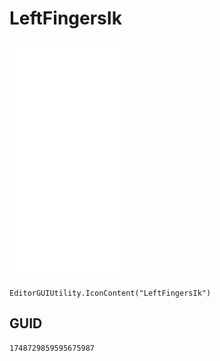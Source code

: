 # LeftFingersIk
![](/img/LeftFingersIk.png)

``` CSharp
EditorGUIUtility.IconContent("LeftFingersIk")
```
## GUID
```
1748729859595675987
```
